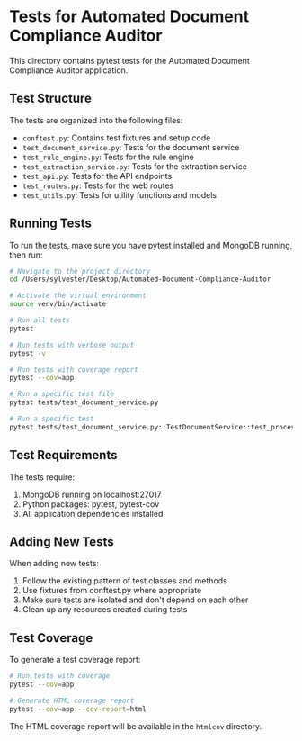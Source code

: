 # Tests for Automated Document Compliance Auditor

This directory contains pytest tests for the Automated Document Compliance Auditor application.

## Test Structure

The tests are organized into the following files:

- `conftest.py`: Contains test fixtures and setup code
- `test_document_service.py`: Tests for the document service
- `test_rule_engine.py`: Tests for the rule engine
- `test_extraction_service.py`: Tests for the extraction service
- `test_api.py`: Tests for the API endpoints
- `test_routes.py`: Tests for the web routes
- `test_utils.py`: Tests for utility functions and models

## Running Tests

To run the tests, make sure you have pytest installed and MongoDB running, then run:

```bash
# Navigate to the project directory
cd /Users/sylvester/Desktop/Automated-Document-Compliance-Auditor

# Activate the virtual environment
source venv/bin/activate

# Run all tests
pytest

# Run tests with verbose output
pytest -v

# Run tests with coverage report
pytest --cov=app

# Run a specific test file
pytest tests/test_document_service.py

# Run a specific test
pytest tests/test_document_service.py::TestDocumentService::test_process_document_txt
```

## Test Requirements

The tests require:

1. MongoDB running on localhost:27017
2. Python packages: pytest, pytest-cov
3. All application dependencies installed

## Adding New Tests

When adding new tests:

1. Follow the existing pattern of test classes and methods
2. Use fixtures from conftest.py where appropriate
3. Make sure tests are isolated and don't depend on each other
4. Clean up any resources created during tests

## Test Coverage

To generate a test coverage report:

```bash
# Run tests with coverage
pytest --cov=app

# Generate HTML coverage report
pytest --cov=app --cov-report=html
```

The HTML coverage report will be available in the `htmlcov` directory.
